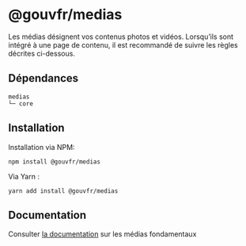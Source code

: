 # @gouvfr/medias

Les médias désignent vos contenus photos et vidéos. Lorsqu’ils sont intégré à une page de contenu, il est recommandé de suivre les règles décrites ci-dessous.

## Dépendances
```shell
medias
└─ core
```

## Installation
Installation via NPM:
```
npm install @gouvfr/medias
```
Via Yarn :
```
yarn add install @gouvfr/medias
```

## Documentation

Consulter [la documentation](https://gouvfr.atlassian.net/wiki/spaces/DB/pages/223019554/M+dias+int+gr+s+au+contenu+-+Responsive+medias) sur les médias fondamentaux
